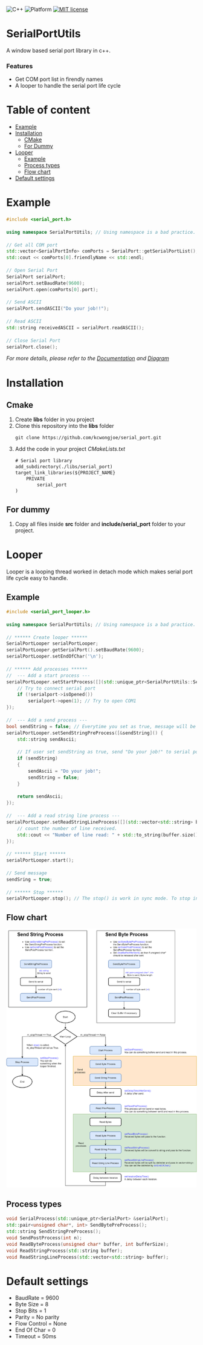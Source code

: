 ![C++](https://img.shields.io/badge/c++->=11-blue)
![Platform](https://img.shields.io/badge/platform-Window-lightgrey)
[![MIT license](https://img.shields.io/badge/license-MIT-blue.svg)](LICENSE)

# SerialPortUtils

A window based serial port library in c++.

### Features
* Get COM port list in firendly names
* A looper to handle the serial port life cycle

# Table of content

- [Example](#Example)
- [Installation](#Installation)
    - [CMake](#CMake)
    - [For Dummy](#For-Dummy)  
- [Looper](#Looper)
    - [Example](#looperexample)
    - [Process types](#Process-types)
    - [Flow chart](#Flow-chart)  
- [Default settings](#Default-settings)


# Example

```cpp
#include <serial_port.h>

using namespace SerialPortUtils; // Using namespace is a bad practice. Don't use in your code.

// Get all COM port
std::vector<SerialPortInfo> comPorts = SerialPort::getSerialPortList();
std::cout << comPorts[0].friendlyName << std::endl;

// Open Serial Port
SerialPort serialPort;
serialPort.setBaudRate(9600);
serialPort.open(comPorts[0].port);

// Send ASCII
serialPort.sendASCII("Do your job!!");

// Read ASCII
std::string receivedASCII = serialPort.readASCII();

// Close Serial Port
serialPort.close();
```
 
*For more details, please refer to the [Documentation](http://kcwongjoe.lovestoblog.com/serial_port/index.html) and [Diagram](Diagram.md)*


# Installation

## Cmake

1. Create **libs** folder in you project
2. Clone this repository into the **libs** folder
   ```
   git clone https://github.com/kcwongjoe/serial_port.git
   ```
3. Add the code in your project *CMakeLists.txt*
   ```
   # Serial port library
   add_subdirectory(./libs/serial_port)
   target_link_libraries(${PROJECT_NAME}
       PRIVATE
           serial_port
   )
   ```
## For dummy
1. Copy all files inside **src** folder and **include/serial_port** folder to your project.

# Looper

Looper is a looping thread worked in detach mode which makes serial port life cycle easy to handle.

## <a name="looperexample" id="looperexample"></a>Example

```cpp
#include <serial_port_looper.h>

using namespace SerialPortUtils; // Using namespace is a bad practice. Don't use in your code.

// ****** Create looper ******
SerialPortLooper serialPortLooper;
serialPortLooper.getSerialPort().setBaudRate(9600);
serialPortLooper.setEndOfChar('\n');

// ****** Add processes ******
//  --- Add a start process ---
serialPortLooper.setStartProcess([](std::unique_ptr<SerialPortUtils::SerialPort> &serialport) {
    // Try to connect serial port
    if (!serialport->isOpened())
        serialport->open(1); // Try to open COM1
});

//  --- Add a send process ---
bool sendString = false; // Everytime you set as true, message will be sent. After sent, it will return to false.
serialPortLooper.setSendStringPreProcess([&sendString]() {
    std::string sendAscii;

    // If user set sendString as true, send "Do your job!" to serial port.
    if (sendString) 
    {
        sendAscii = "Do your job!";
        sendString = false;
    }

    return sendAscii;
});

//  --- Add a read string line process --- 
serialPortLooper.setReadStringLineProcess([](std::vector<std::string> buffer) {
    // count the number of line received.
    std::cout << "Number of line read: " + std::to_string(buffer.size()) << std::endl;
});

// ****** Start ******
serialPortLooper.start();

// Send message
sendSring = true;

// ****** Stop ******
serialPortLooper.stop(); // The stop() is work in sync mode. To stop in async, use stop(true)
```

## Flow chart
![Looper](docs/looper.png)

## Process types

```cpp
void SerialProcess(std::unique_ptr<SerialPort> &serialPort);
std::pair<unsigned char*, int> SendBytePreProcess();
std::string SendStringPreProcess();
void SendPostProcess(int n);
void ReadByteProcess(unsigned char* buffer, int bufferSize);
void ReadStringProcess(std::string buffer);
void ReadStringLineProcess(std::vector<std::string> buffer);
```

# Default settings
* BaudRate = 9600
* Byte Size = 8
* Stop Bits = 1
* Parity = No parity
* Flow Control = None
* End Of Char = 0
* Timeout = 50ms


